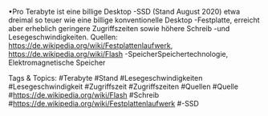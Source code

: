 •Pro Terabyte ist eine billige Desktop -SSD (Stand August 2020) etwa dreimal so teuer wie eine 
billige konventionelle Desktop -Festplatte, erreicht aber erheblich geringere Zugriffszeiten sowie 
höhere Schreib -und Lesegeschwindigkeiten.
Quellen: https://de.wikipedia.org/wiki/Festplattenlaufwerk, 
https://de.wikipedia.org/wiki/Flash -SpeicherSpeichertechnologie, Elektromagnetische Speicher

   Tags & Topics:
   #Terabyte
   #Stand
   #Lesegeschwindigkeiten
   #Lesegeschwindigkeit
   #Zugriffszeit
   #Zugriffszeiten
   #Quellen
   #Quelle
   #https://de.wikipedia.org/wiki/Flash
   #Schreib
   #https://de.wikipedia.org/wiki/Festplattenlaufwerk
   #-SSD
